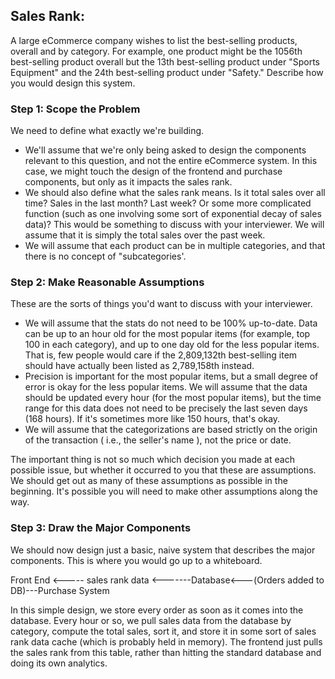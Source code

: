 ## Sales Rank:
A large eCommerce company wishes to list the best-selling products, overall and by category.
For example, one product might be the 1056th best-selling product overall but the 13th
best-selling product under "Sports Equipment" and the 24th best-selling product under "Safety."
Describe how you would design this system.

### Step 1: Scope the Problem
We need to define what exactly we're building.
- We'll assume that we're only being asked to design the components relevant to this question,
  and not the entire eCommerce system. In this case, we might touch the design of the frontend
  and purchase components, but only as it impacts the sales rank.
- We should also define what the sales rank means. Is it total sales over all time? Sales in the
  last month? Last week? Or some more complicated function (such as one involving some sort of
  exponential decay of sales data)? This would be something to discuss with your interviewer. We
  will assume that it is simply the total sales over the past week.
- We will assume that each product can be in multiple categories, and that there is no concept of
   "subcategories'.

### Step 2: Make Reasonable Assumptions
These are the sorts of things you'd want to discuss with your interviewer.
- We will assume that the stats do not need to be 100% up-to-date. Data can be up to an hour old
  for the most popular items (for example, top 100 in each category), and up to one day old for the
  less popular items. That is, few people would care if the 2,809,132th best-selling item should
  have actually been listed as 2,789,158th instead.
- Precision is important for the most popular items, but a small degree of error is okay for the less
  popular items. We will assume that the data should be updated every hour (for the most popular items),
  but the time range for this data does not need to be precisely the last seven days (168 hours).
  If it's sometimes more like 150 hours, that's okay.
- We will assume that the categorizations are based strictly on the origin of the transaction ( i.e.,
  the seller's name ), not the price or date.

The important thing is not so much which decision you made at each possible issue, but whether it occurred
to you that these are assumptions. We should get out as many of these assumptions as possible in the
beginning. It's possible you will need to make other assumptions along the way.

### Step 3: Draw the Major Components
We should now design just a basic, naive system that describes the major components. This is where you
would go up to a whiteboard.					
>        
 Front End <----- sales rank data <-------Database<---(Orders added to DB)---Purchase System 

In this simple design, we store every order as soon as it comes into the database. Every hour or so,
we pull sales data from the database by category, compute the total sales, sort it, and store it in
some sort of sales rank data cache (which is probably held in memory). The frontend just pulls the sales
rank from this table, rather than hitting the standard database and doing its own analytics.
